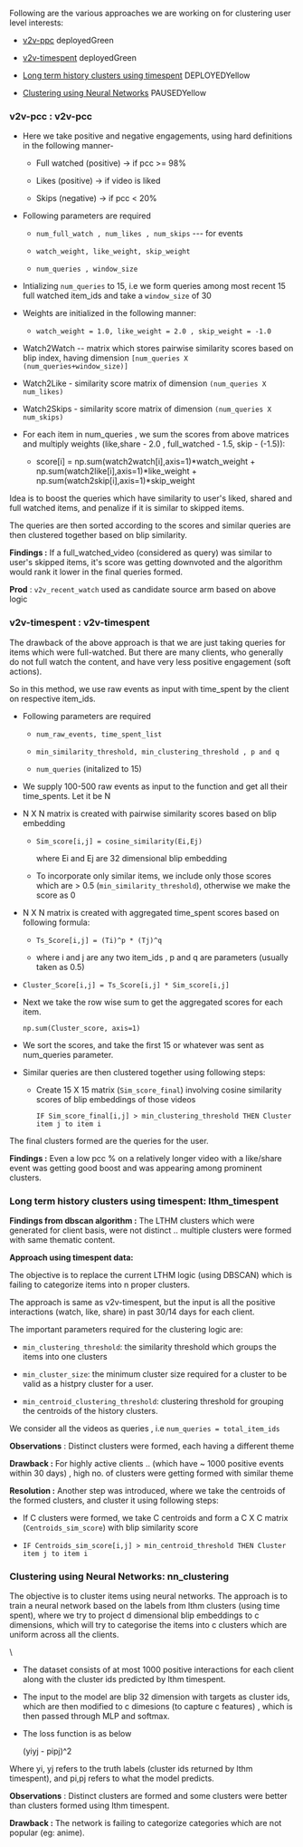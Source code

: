 Following are the various approaches we are working on for clustering
user level interests:

- [v2v-ppc](#v2v-pcc) deployedGreen

- [v2v-timespent](#v2v-timespent) deployedGreen

- [Long term history clusters using timespent](#lthm_timespent)
  DEPLOYEDYellow

- [Clustering using Neural Networks](#nn_clustering) PAUSEDYellow

### v2v-pcc : v2v-pcc

- Here we take positive and negative engagements, using hard definitions
  in the following manner-

  - Full watched (positive) → if pcc \>= 98%

  - Likes (positive) → if video is liked

  - Skips (negative) → if pcc \< 20%

- Following parameters are required

  - `num_full_watch , num_likes , num_skips` \-\-- for events

  - `watch_weight, like_weight, skip_weight`

  - `num_queries , window_size`

- Intializing `num_queries` to 15, i.e we form queries among most recent
  15 full watched item_ids and take a `window_size` of 30

- Weights are initialized in the following manner:

  - `watch_weight = 1.0, like_weight = 2.0 , skip_weight = -1.0`

- Watch2Watch -- matrix which stores pairwise similarity scores based on
  blip index, having dimension
  `[num_queries X (num_queries+window_size)]`

- Watch2Like - similarity score matrix of dimension
  `(num_queries X num_likes)`

- Watch2Skips - similarity score matrix of dimension
  `(num_queries X num_skips)`

- For each item in num_queries , we sum the scores from above matrices
  and multiply weights (like,share - 2.0 , full_watched - 1.5, skip -
  (-1.5)):

  - score\[i\] = np.sum(watch2watch\[i\],axis=1)\*watch_weight +
    np.sum(watch2like\[i\],axis=1)\*like_weight +
    np.sum(watch2skip\[i\],axis=1)\*skip_weight

Idea is to boost the queries which have similarity to user's liked,
shared and full watched items, and penalize if it is similar to skipped
items.

The queries are then sorted according to the scores and similar queries
are then clustered together based on blip similarity.

**Findings :** If a full_watched_video (considered as query) was similar
to user's skipped items, it's score was getting downvoted and the
algorithm would rank it lower in the final queries formed.

**Prod** : `v2v_recent_watch` used as candidate source arm based on
above logic

### v2v-timespent : v2v-timespent

The drawback of the above approach is that we are just taking queries
for items which were full-watched. But there are many clients, who
generally do not full watch the content, and have very less positive
engagement (soft actions).

So in this method, we use raw events as input with time_spent by the
client on respective item_ids.

- Following parameters are required

  - `num_raw_events, time_spent_list`

  - `min_similarity_threshold, min_clustering_threshold , p and q`

  - `num_queries` (initalized to 15)

- We supply 100-500 raw events as input to the function and get all
  their time_spents. Let it be N

- N X N matrix is created with pairwise similarity scores based on blip
  embedding

  - `Sim_score[i,j] = cosine_similarity(Ei,Ej)`

    where Ei and Ej are 32 dimensional blip embedding

  - To incorporate only similar items, we include only those scores
    which are \> 0.5 (`min_similarity_threshold`), otherwise we make the
    score as 0

- N X N matrix is created with aggregated time_spent scores based on
  following formula:

  - `Ts_Score[i,j] = (Ti)^p * (Tj)^q`

  - where i and j are any two item_ids , p and q are parameters (usually
    taken as 0.5)

- `Cluster_Score[i,j] = Ts_Score[i,j] * Sim_score[i,j]`

- Next we take the row wise sum to get the aggregated scores for each
  item.

  `np.sum(Cluster_score, axis=1)`

- We sort the scores, and take the first 15 or whatever was sent as
  num_queries parameter.

- Similar queries are then clustered together using following steps:

  - Create 15 X 15 matrix (`Sim_score_final`) involving cosine
    similarity scores of blip embeddings of those videos

    `IF Sim_score_final[i,j] > min_clustering_threshold THEN Cluster item j to item i`

The final clusters formed are the queries for the user.

**Findings :** Even a low pcc % on a relatively longer video with a
like/share event was getting good boost and was appearing among
prominent clusters.

### Long term history clusters using timespent: lthm_timespent

**Findings from dbscan algorithm :** The LTHM clusters which were
generated for client basis, were not distinct .. multiple clusters were
formed with same thematic content.

**Approach using timespent data:**

The objective is to replace the current LTHM logic (using DBSCAN) which
is failing to categorize items into n proper clusters.

The approach is same as v2v-timespent, but the input is all the positive
interactions (watch, like, share) in past 30/14 days for each client.

The important parameters required for the clustering logic are:

- `min_clustering_threshold`: the similarity threshold which groups the
  items into one clusters

- `min_cluster_size`: the minimum cluster size required for a cluster to
  be valid as a histpry cluster for a user.

- `min_centroid_clustering_threshold`: clustering threshold for grouping
  the centroids of the history clusters.

We consider all the videos as queries , i.e
`num_queries = total_item_ids`

**Observations** : Distinct clusters were formed, each having a
different theme

**Drawback :** For highly active clients .. (which have \~ 1000 positive
events within 30 days) , high no. of clusters were getting formed with
similar theme

**Resolution :** Another step was introduced, where we take the
centroids of the formed clusters, and cluster it using following steps:

- If C clusters were formed, we take C centroids and form a C X C matrix
  (`Centroids_sim_score`) with blip similarity score

- `IF Centroids_sim_score[i,j] > min_centroid_threshold THEN Cluster item j to item i`

### Clustering using Neural Networks: nn_clustering

The objective is to cluster items using neural networks. The approach is
to train a neural network based on the labels from lthm clusters (using
time spent), where we try to project d dimensional blip embeddings to c
dimensions, which will try to categorise the items into c clusters which
are uniform across all the clients.

\

- The dataset consists of at most 1000 positive interactions for each
  client along with the cluster ids predicted by lthm timespent.

- The input to the model are blip 32 dimension with targets as cluster
  ids, which are then modified to c dimesions (to capture c features) ,
  which is then passed through MLP and softmax.

- The loss function is as below

  (yiyj - pipj)\^2

Where yi, yj refers to the truth labels (cluster ids returned by lthm
timespent), and pi,pj refers to what the model predicts.

**Observations** : Distinct clusters are formed and some clusters were
better than clusters formed using lthm timespent.

**Drawback :** The network is failing to categorize categories which are
not popular (eg: anime).
